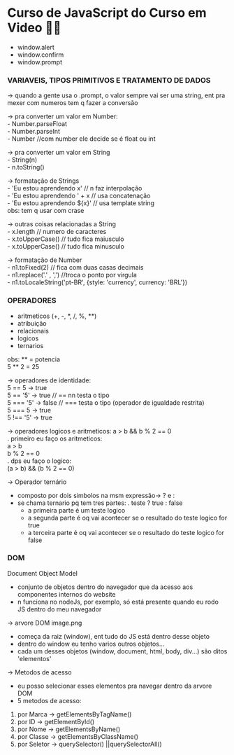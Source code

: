 # Curso de JavaScript do Curso em Video 👩‍💻

 - window.alert
 - window.confirm
 - window.prompt

### VARIAVEIS, TIPOS PRIMITIVOS E TRATAMENTO DE DADOS

 -> quando a gente usa o .prompt, o valor sempre vai ser uma string, ent pra mexer com numeros tem q fazer a conversão

 -> pra converter um valor em Number:   
	- Number.parseFloat  
	- Number.parseInt  
	- Number //com number ele decide se é float ou int  

 -> pra converter um valor em String  
	- String(n)  
	- n.toString()  

 -> formatação de Strings  
	- 'Eu estou aprendendo x'    // n faz interpolação  
	- 'Eu estou aprendendo ' + x // usa concatenação  
	- 'Eu estou aprendendo ${x}' // usa template string  
					                        obs: tem q usar com crase  

 -> outras coisas relacionadas a String  
	- x.length        // numero de caracteres  
	- x.toUpperCase() // tudo fica maiusculo  
	- x.toUpperCase() // tudo fica minusculo  

 -> formatação de Number  
	- n1.toFixed(2)         // fica com duas casas decimais  
	- n1.replace('.' , ',') //troca o ponto por virgula  
	- n1.toLocaleString('pt-BR', {style: 'currency', currency: 'BRL'})  


### OPERADORES

 - aritmeticos (+, -, *, /, %, **)  
 - atribuição  
 - relacionais  
 - logicos  
 - ternarios  

obs: ** = potencia  
     5 ** 2 = 25  

-> operadores de identidade:  
	5 == 5    -> true  
	5 == '5'  -> true  // == nn testa o tipo  
	5 === '5' -> false // === testa o tipo (operador de igualdade restrita)  
	5 === 5   -> true  
	5 !== '5' -> true  

-> operadores logicos e aritmeticos:  a > b && b % 2 == 0    
	. primeiro eu faço os aritmeticos:  
  a > b  
	b % 2 == 0  
	. dps eu faço o logico:  
  (a > b) && (b % 2 == 0)  

-> Operador ternário
 - composto por dois simbolos na msm expressão-> ? e :
 - se chama ternario pq tem tres partes:
 . teste ? true : false
    - a primeira parte é um teste logico
	- a segunda parte é oq vai acontecer se o resultado do teste logico for true
	- a terceira parte é oq vai acontecer se o resultado do teste logico for false  


### DOM

Document
Object
Model

- conjunto de objetos dentro do navegador que da acesso aos componentes internos do website  
- n funciona no nodeJs, por exemplo, só está presente quando eu rodo JS dentro do meu navegador
  
-> arvore DOM
image.png
  - começa da raiz (window), ent tudo do JS está dentro desse objeto
  - dentro do window eu tenho varios outros objetos...
  - cada um desses objetos (window, document, html, body, div...) são ditos 'elementos'  
  
-> Metodos de acesso
  - eu posso selecionar esses elementos pra navegar dentro da arvore DOM  
  - 5 metodos de acesso:  
  1. por Marca   -> getElementsByTagName() 
  2. por ID      -> getElementById()
  3. por Nome    -> getElementsByName() 
  4. por Classe  -> getElementsByClassName() 
  5. por Seletor -> querySelector() ||querySelectorAll()
